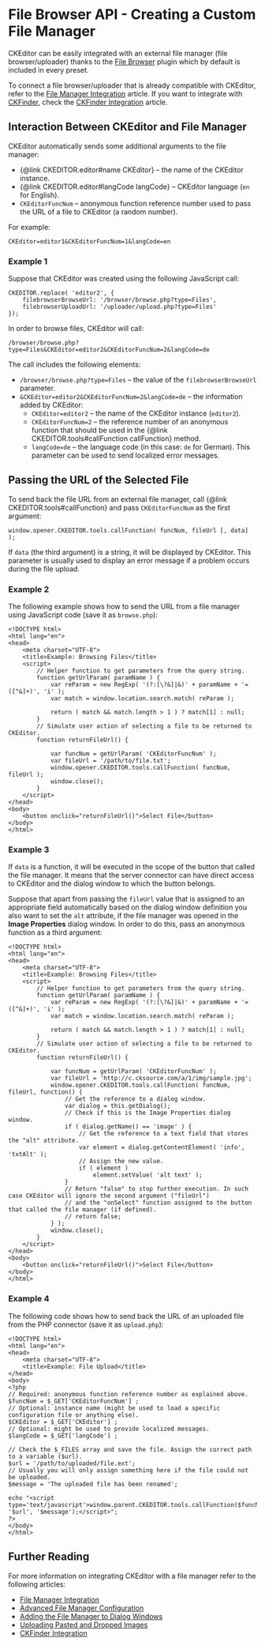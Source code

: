<!--
Copyright (c) 2003-2015, CKSource - Frederico Knabben. All rights reserved.
For licensing, see LICENSE.md.
-->

# File Browser API - Creating a Custom File Manager

<p class="requirements">
	CKEditor can be easily integrated with an external file manager (file browser/uploader) thanks to the <a href="http://ckeditor.com/addon/filebrowser">File Browser</a> plugin which by default is included in every preset.
</p>

To connect a file browser/uploader that is already compatible with CKEditor, refer to the [File Manager Integration](#!/guide/dev_file_browse_upload) article. If you want to integrate with [CKFinder](http://cksource.com/ckfinder/),
check the [CKFinder Integration](#!/guide/dev_ckfinder_integration) article.

## Interaction Between CKEditor and File Manager

CKEditor automatically sends some additional arguments to the file manager:

* {@link CKEDITOR.editor#name CKEditor} &ndash; the name of the CKEditor instance.
* {@link CKEDITOR.editor#langCode langCode} &ndash; CKEditor language (`en` for English).
* `CKEditorFuncNum` &ndash; anonymous function reference number used to pass the URL of a file to CKEditor (a random number).

For example:

	CKEditor=editor1&CKEditorFuncNum=1&langCode=en

### Example 1

Suppose that CKEditor was created using the following JavaScript call:

	CKEDITOR.replace( 'editor2', {
		filebrowserBrowseUrl: '/browser/browse.php?type=Files',
		filebrowserUploadUrl: '/uploader/upload.php?type=Files'
	});

In order to browse files, CKEditor will call:

	/browser/browse.php?type=Files&CKEditor=editor2&CKEditorFuncNum=2&langCode=de

The call includes the following elements:

* `/browser/browse.php?type=Files` &ndash; the value of the `filebrowserBrowseUrl` parameter.
* `&CKEditor=editor2&CKEditorFuncNum=2&langCode=de` &ndash; the information added by CKEditor:
	* `CKEditor=editor2` &ndash; the name of the CKEditor instance (`editor2`).
	* `CKEditorFuncNum=2` &ndash; the reference number of an anonymous
		function that should be used in the {@link CKEDITOR.tools#callFunction callFunction} method.
	* `langCode=de` &ndash; the language code (in this case: `de` for German). This
		parameter can be used to send localized error messages.

## Passing the URL of the Selected File

To send back the file URL from an external file manager, call
{@link CKEDITOR.tools#callFunction} and pass `CKEditorFuncNum` as the first
argument:

	window.opener.CKEDITOR.tools.callFunction( funcNum, fileUrl [, data] );

If `data` (the third argument) is a string, it will be displayed by CKEditor. This parameter is usually used to display an error message if a problem occurs during the file upload.

### Example 2

The following example shows how to send the URL from a file manager using JavaScript code (save it as `browse.php`):

	<!DOCTYPE html>
	<html lang="en">
	<head>
		<meta charset="UTF-8">
		<title>Example: Browsing Files</title>
		<script>
			// Helper function to get parameters from the query string.
			function getUrlParam( paramName ) {
				var reParam = new RegExp( '(?:[\?&]|&)' + paramName + '=([^&]+)', 'i' );
				var match = window.location.search.match( reParam );
	
				return ( match && match.length > 1 ) ? match[1] : null;
			}
			// Simulate user action of selecting a file to be returned to CKEditor.
			function returnFileUrl() {
	
				var funcNum = getUrlParam( 'CKEditorFuncNum' );
				var fileUrl = '/path/to/file.txt';
				window.opener.CKEDITOR.tools.callFunction( funcNum, fileUrl );
				window.close();
			}
		</script>
	</head>
	<body>
		<button onclick="returnFileUrl()">Select File</button>
	</body>
	</html>

### Example 3

If `data` is a function, it will be executed in the scope of the button that called the file manager. It means that the server connector can have direct access to CKEditor and the dialog window to which the button belongs.

Suppose that apart from passing the `fileUrl` value that is assigned to an appropriate field automatically based on the dialog window definition you also want to set the `alt` attribute, if the file manager was opened in the **Image Properties** dialog window. In order to do this, pass an anonymous function as a third argument:

	<!DOCTYPE html>
	<html lang="en">
	<head>
		<meta charset="UTF-8">
		<title>Example: Browsing Files</title>
		<script>
			// Helper function to get parameters from the query string.
			function getUrlParam( paramName ) {
				var reParam = new RegExp( '(?:[\?&]|&)' + paramName + '=([^&]+)', 'i' );
				var match = window.location.search.match( reParam );
	
				return ( match && match.length > 1 ) ? match[1] : null;
			}
			// Simulate user action of selecting a file to be returned to CKEditor.
			function returnFileUrl() {
	
				var funcNum = getUrlParam( 'CKEditorFuncNum' );
				var fileUrl = 'http://c.cksource.com/a/1/img/sample.jpg';
				window.opener.CKEDITOR.tools.callFunction( funcNum, fileUrl, function() {
					// Get the reference to a dialog window.
					var dialog = this.getDialog();
					// Check if this is the Image Properties dialog window.
					if ( dialog.getName() == 'image' ) {
						// Get the reference to a text field that stores the "alt" attribute.
						var element = dialog.getContentElement( 'info', 'txtAlt' );
						// Assign the new value.
						if ( element )
							element.setValue( 'alt text' );
					}
					// Return "false" to stop further execution. In such case CKEditor will ignore the second argument ("fileUrl")
					// and the "onSelect" function assigned to the button that called the file manager (if defined).
					// return false;
				} );
				window.close();
			}
		</script>
	</head>
	<body>
		<button onclick="returnFileUrl()">Select File</button>
	</body>
	</html>

### Example 4

The following code shows how to send back the URL of an uploaded file from the PHP connector (save it as `upload.php`):

	<!DOCTYPE html>
	<html lang="en">
	<head>
		<meta charset="UTF-8">
		<title>Example: File Upload</title>
	</head>
	<body>
	<?php
	// Required: anonymous function reference number as explained above.
	$funcNum = $_GET['CKEditorFuncNum'] ;
	// Optional: instance name (might be used to load a specific configuration file or anything else).
	$CKEditor = $_GET['CKEditor'] ;
	// Optional: might be used to provide localized messages.
	$langCode = $_GET['langCode'] ;
	
	// Check the $_FILES array and save the file. Assign the correct path to a variable ($url).
	$url = '/path/to/uploaded/file.ext';
	// Usually you will only assign something here if the file could not be uploaded.
	$message = 'The uploaded file has been renamed';
	
	echo "<script type='text/javascript'>window.parent.CKEDITOR.tools.callFunction($funcNum, '$url', '$message');</script>";
	?>
	</body>
	</html>

## Further Reading

For more information on integrating CKEditor with a file manager refer to the following articles:

* [File Manager Integration](#!/guide/dev_file_browse_upload)
* [Advanced File Manager Configuration](#!/guide/dev_file_manager_configuration)
* [Adding the File Manager to Dialog Windows](#!/guide/dev_dialog_add_file_browser)
* [Uploading Pasted and Dropped Images](#!/guide/upload_widget)
* [CKFinder Integration](#!/guide/ckfinder_integration)